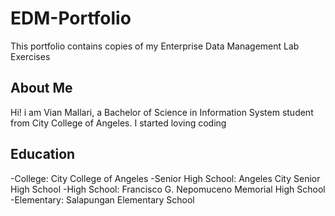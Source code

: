# EDM-Portfolio
This portfolio contains copies of my Enterprise Data Management Lab Exercises
## About Me
Hi! i am Vian Mallari, a Bachelor of Science in Information System student from City College of Angeles. I started loving coding

## Education
-College: City College of Angeles
-Senior High School: Angeles City Senior High School
-High School: Francisco G. Nepomuceno Memorial High School
-Elementary: Salapungan Elementary School


